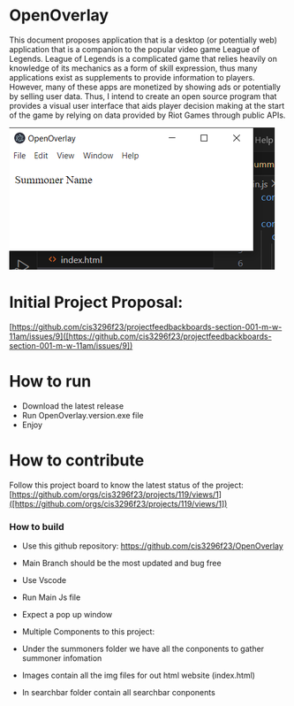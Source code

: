 # OpenOverlay
This document proposes application that is a desktop (or potentially web) application that is a companion to the popular video game League of Legends. League of Legends is a complicated game that relies heavily on knowledge of its mechanics as a form of skill expression, thus many applications exist as supplements to provide information to players. However, many of these apps are monetized by showing ads or potentially by selling user data. Thus, I intend to create an open source program that provides a visual user interface that aids player decision making at the start of the game by relying on data provided by Riot Games through public APIs. 

![This is a screenshot.](https://github.com/cis3296f23/OpenOverlay/blob/main/image.png?raw=true)

# Initial Project Proposal:
[https://github.com/cis3296f23/projectfeedbackboards-section-001-m-w-11am/issues/9]([https://github.com/cis3296f23/projectfeedbackboards-section-001-m-w-11am/issues/9])

# How to run
- Download the latest release  
- Run OpenOverlay.version.exe file
- Enjoy

# How to contribute
Follow this project board to know the latest status of the project: [https://github.com/orgs/cis3296f23/projects/119/views/1]([https://github.com/orgs/cis3296f23/projects/119/views/1])

### How to build
- Use this github repository: https://github.com/cis3296f23/OpenOverlay 
- Main Branch should be the most updated and bug free
- Use Vscode
- Run Main Js file
- Expect a pop up window

- Multiple Components to this project:
- Under the summoners folder we have all the conponents to gather summoner infomation
- Images contain all the img files for out html website (index.html)
- In searchbar folder contain all searchbar conponents